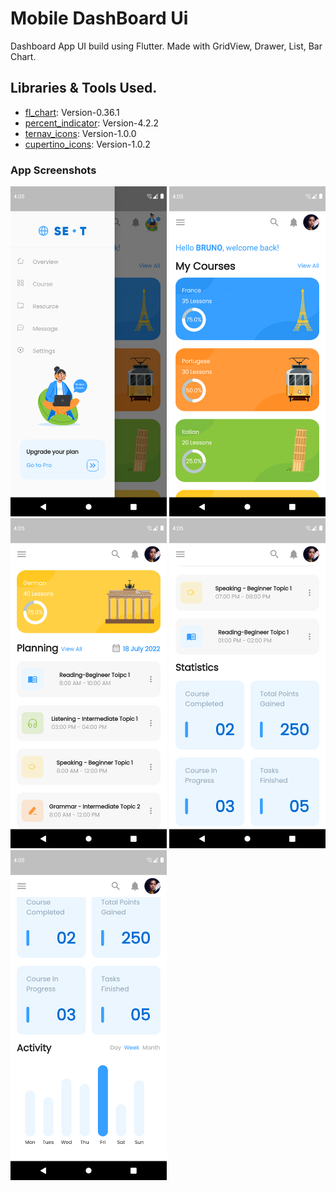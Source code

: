 # Mobile DashBoard Ui

Dashboard App UI build using Flutter. Made with GridView, Drawer, List, Bar Chart.

## Libraries & Tools Used.
- [fl_chart](https://pub.dev/packages/fl_chart): Version-0.36.1
- [percent_indicator](https://pub.dev/packages/percent_indicator): Version-4.2.2
- [ternav_icons](https://pub.dev/packages/ternav_icons): Version-1.0.0
- [cupertino_icons](https://pub.dev/packages/cupertino_icons): Version-1.0.2

### App Screenshots
<img src="images/ss/1.png" width="250"> <img src="images/ss/2.png" width="250"> <img src="images/ss/3.png" width="250"> 
<img src="images/ss/4.png" width="250"> <img src="images/ss/5.png" width="250">

